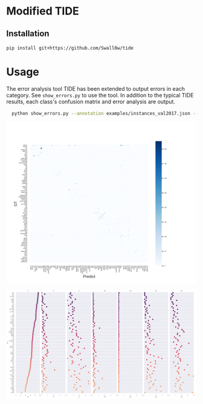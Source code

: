 # Modified TIDE

## Installation
```shell
pip install git+https://github.com/Swall0w/tide
```

# Usage
The error analysis tool TIDE has been extended to output errors in each category.
See `show_errors.py` to use the tool.
In addition to the typical TIDE results, each class's confusion matrix and error analysis are output.


```bash
  python show_errors.py --annotation examples/instances_val2017.json --result examples/coco_instances_results.json
```

![Confusion Matrix](examples/coco_result.png)

![Per-class information](examples/per_class_info.png)
